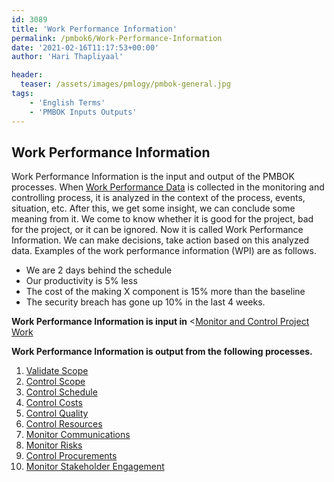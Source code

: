 ```yaml
---
id: 3089   
title: 'Work Performance Information'
permalink: /pmbok6/Work-Performance-Information
date: '2021-02-16T11:17:53+00:00'
author: 'Hari Thapliyaal'

header:
  teaser: /assets/images/pmlogy/pmbok-general.jpg
tags:
    - 'English Terms'
    - 'PMBOK Inputs Outputs'
---
```


## Work Performance Information

Work Performance Information is the input and output of the PMBOK processes. When [Work Performance Data](work-performance-data/) is collected in the monitoring and controlling process, it is analyzed in the context of the process, events, situation, etc. After this, we get some insight, we can conclude some meaning from it. We come to know whether it is good for the project, bad for the project, or it can be ignored. Now it is called Work Performance Information. We can make decisions, take action based on this analyzed data. Examples of the work performance information (WPI) are as follows.

- We are 2 days behind the schedule
- Our productivity is 5% less
- The cost of the making X component is 15% more than the baseline
- The security breach has gone up 10% in the last 4 weeks.

**Work Performance Information is input in** <[Monitor and Control Project Work](/pmbok6/monitor-and-control-project-work)

**Work Performance Information is output from the following processes.**

1. [Validate Scope](/pmbok6/validate-scope)
2. [Control Scope](/pmbok6/control-scope)
3. [Control Schedule](/pmbok6/control-schedule)
4. [Control Costs](/pmbok6/control-costs)
5. [Control Quality](/pmbok6/control-quality)
6. [Control Resources](/pmbok6/control-resources)
7. [Monitor Communications](/pmbok6/monitor-communications)
8. [Monitor Risks](/pmbok6/monitor-risks)
9. [Control Procurements](/pmbok6/control-procurements)
10. [Monitor Stakeholder Engagement](/pmbok6/monitor-stakeholder-engagement)